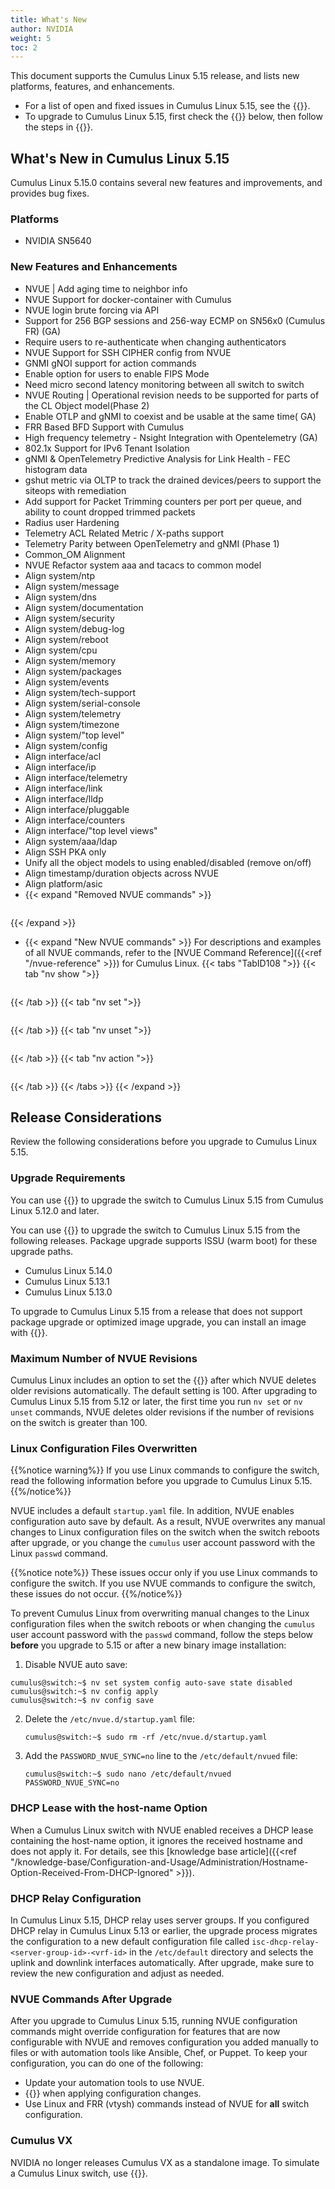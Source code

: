 ```yaml
---
title: What's New
author: NVIDIA
weight: 5
toc: 2
---
```

This document supports the Cumulus Linux 5.15 release, and lists new platforms, features, and enhancements.
- For a list of open and fixed issues in Cumulus Linux 5.15, see the {{<link title="Cumulus Linux 5.15 Release Notes" text="Cumulus Linux 5.15 Release Notes">}}.
- To upgrade to Cumulus Linux 5.15, first check the {{<link title="#release-considerations" text="Release Considerations">}} below, then follow the steps in {{<link url="Upgrading-Cumulus-Linux">}}.

## What's New in Cumulus Linux 5.15

Cumulus Linux 5.15.0 contains several new features and improvements, and provides bug fixes.

### Platforms

- NVIDIA SN5640

### New Features and Enhancements

- NVUE | Add aging time to neighbor info
- NVUE Support for docker-container with Cumulus
- NVUE login brute forcing via API
- Support for 256 BGP sessions and 256-way ECMP on SN56x0 (Cumulus FR) (GA)
- Require users to re-authenticate when changing authenticators
- NVUE Support for SSH CIPHER config from NVUE
- GNMI gNOI support for action commands
- Enable option for users to enable FIPS Mode
- Need micro second latency monitoring between all switch to switch
- NVUE Routing | Operational revision needs to be supported for parts of the CL Object model(Phase 2)
- Enable OTLP and gNMI to coexist and be usable at the same time( GA)
- FRR Based BFD Support with Cumulus
- High frequency telemetry - Nsight Integration with Opentelemetry (GA)
- 802.1x Support for IPv6 Tenant Isolation
- gNMI & OpenTelemetry  Predictive Analysis for Link Health - FEC histogram data
- gshut metric via OLTP to track the drained devices/peers to support the siteops with remediation
- Add support for Packet Trimming counters per port per queue, and ability to count dropped trimmed packets
- Radius user Hardening
- Telemetry ACL Related Metric / X-paths support
- Telemetry Parity between OpenTelemetry and gNMI (Phase 1)
- Common_OM Alignment 
- NVUE Refactor system aaa and tacacs to common model
- Align system/ntp
- Align system/message
- Align system/dns
- Align system/documentation
- Align system/security
- Align system/debug-log
- Align system/reboot
- Align system/cpu
- Align system/memory
- Align system/packages
- Align system/events
- Align system/tech-support
- Align system/serial-console
- Align system/telemetry
- Align system/timezone
- Align system/"top level"
- Align system/config
- Align interface/acl
- Align interface/ip
- Align interface/telemetry
- Align interface/link
- Align interface/lldp
- Align interface/pluggable
- Align interface/counters
- Align interface/"top level views"
- Align system/aaa/ldap
- Align SSH PKA only
- Unify all the object models to using enabled/disabled (remove on/off)
- Align timestamp/duration objects across NVUE
- Align platform/asic
- {{< expand "Removed NVUE commands" >}}
```
```
{{< /expand >}}
- {{< expand "New NVUE commands" >}}
For descriptions and examples of all NVUE commands, refer to the [NVUE Command Reference]({{<ref "/nvue-reference" >}}) for Cumulus Linux.
{{< tabs "TabID108 ">}}
{{< tab "nv show ">}}

```
```

{{< /tab >}}
{{< tab "nv set ">}}

```
```

{{< /tab >}}
{{< tab "nv unset ">}}

```

```

{{< /tab >}}
{{< tab "nv action ">}}

```
```

{{< /tab >}}
{{< /tabs >}}
{{< /expand >}}

## Release Considerations

Review the following considerations before you upgrade to Cumulus Linux 5.15.

### Upgrade Requirements

You can use {{<link url="Upgrading-Cumulus-Linux/#image-upgrade" text="optimized image upgrade">}} to upgrade the switch to Cumulus Linux 5.15 from Cumulus Linux 5.12.0 and later.

You can use {{<link url="Upgrading-Cumulus-Linux/#package-upgrade" text="package upgrade ">}} to upgrade the switch to Cumulus Linux 5.15 from the following releases. Package upgrade supports ISSU (warm boot) for these upgrade paths.
- Cumulus Linux 5.14.0
- Cumulus Linux 5.13.1
- Cumulus Linux 5.13.0

To upgrade to Cumulus Linux 5.15 from a release that does not support package upgrade or optimized image upgrade, you can install an image with {{<link url="Upgrading-Cumulus-Linux/#image-upgrade" text="ONIE">}}.

### Maximum Number of NVUE Revisions

Cumulus Linux includes an option to set the {{<link url="NVUE-CLI/#maximum-revisions-limit" text="maximum number of revisions">}} after which NVUE deletes older revisions automatically. The default setting is 100. After upgrading to Cumulus Linux 5.15 from 5.12 or later, the first time you run `nv set` or `nv unset` commands, NVUE deletes older revisions if the number of revisions on the switch is greater than 100.

### Linux Configuration Files Overwritten

{{%notice warning%}}
If you use Linux commands to configure the switch, read the following information before you upgrade to Cumulus Linux 5.15.
{{%/notice%}}

NVUE includes a default `startup.yaml` file. In addition, NVUE enables configuration auto save by default. As a result, NVUE overwrites any manual changes to Linux configuration files on the switch when the switch reboots after upgrade, or you change the `cumulus` user account password with the Linux `passwd` command.

{{%notice note%}}
These issues occur only if you use Linux commands to configure the switch. If you use NVUE commands to configure the switch, these issues do not occur.
{{%/notice%}}

To prevent Cumulus Linux from overwriting manual changes to the Linux configuration files when the switch reboots or when changing the `cumulus` user account password with the `passwd` command, follow the steps below **before** you upgrade to 5.15 or after a new binary image installation:

1.  Disable NVUE auto save:

   ```
   cumulus@switch:~$ nv set system config auto-save state disabled
   cumulus@switch:~$ nv config apply
   cumulus@switch:~$ nv config save
   ```

2. Delete the `/etc/nvue.d/startup.yaml` file:

   ```
   cumulus@switch:~$ sudo rm -rf /etc/nvue.d/startup.yaml
   ```

3. Add the `PASSWORD_NVUE_SYNC=no` line to the `/etc/default/nvued` file:
   ```
   cumulus@switch:~$ sudo nano /etc/default/nvued
   PASSWORD_NVUE_SYNC=no
   ```

### DHCP Lease with the host-name Option

When a Cumulus Linux switch with NVUE enabled receives a DHCP lease containing the host-name option, it ignores the received hostname and does not apply it. For details, see this [knowledge base article]({{<ref "/knowledge-base/Configuration-and-Usage/Administration/Hostname-Option-Received-From-DHCP-Ignored" >}}).

### DHCP Relay Configuration

In Cumulus Linux 5.15, DHCP relay uses server groups. If you configured DHCP relay in Cumulus Linux 5.13 or earlier, the upgrade process migrates the configuration to a new default configuration file called `isc-dhcp-relay-<server-group-id>-<vrf-id>` in the `/etc/default` directory and selects the uplink and downlink interfaces automatically. After upgrade, make sure to review the new configuration and adjust as needed.

### NVUE Commands After Upgrade

After you upgrade to Cumulus Linux 5.15, running NVUE configuration commands might override configuration for features that are now configurable with NVUE and removes configuration you added manually to files or with automation tools like Ansible, Chef, or Puppet. To keep your configuration, you can do one of the following:
- Update your automation tools to use NVUE.
- {{<link url="NVUE-CLI/#configure-nvue-to-ignore-linux-files" text="Configure NVUE to ignore certain underlying Linux files">}} when applying configuration changes.
- Use Linux and FRR (vtysh) commands instead of NVUE for **all** switch configuration.

### Cumulus VX

NVIDIA no longer releases Cumulus VX as a standalone image. To simulate a Cumulus Linux switch, use {{<exlink url="https://docs.nvidia.com/networking-ethernet-software/nvidia-air/" text="NVIDIA AIR">}}.
